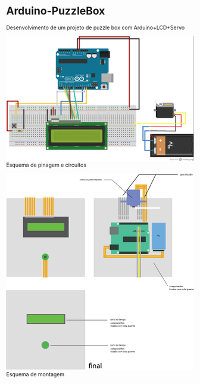 Arduino-PuzzleBox
=================

Desenvolvimento de um projeto de puzzle box com Arduino+LCD+Servo

![image](https://github.com/felipefernandes/Arduino-PuzzleBox/blob/master/pbox-schema.jpg?raw=true)
Esquema de pinagem e circuitos

![image](https://github.com/felipefernandes/Arduino-PuzzleBox/blob/master/wbox-schema-montagem.png?raw=true) 
Esquema de montagem
